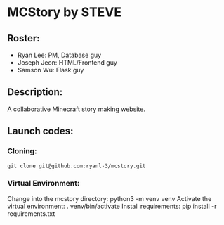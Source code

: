 # MCStory by STEVE
## Roster: 
* Ryan Lee: PM, Database guy
* Joseph Jeon: HTML/Frontend guy
* Samson Wu: Flask guy

## Description:
A collaborative Minecraft story making website.

## Launch codes:
### Cloning:
	git clone git@github.com:ryanl-3/mcstory.git
### Virtual Environment:
Change into the mcstory directory:
	python3 -m venv venv
Activate the virtual environment:
	. venv/bin/activate
Install requirements:
	pip install -r requirements.txt
